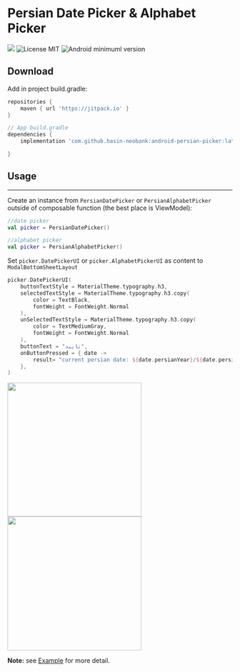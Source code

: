 # Persian Date Picker & Alphabet Picker


[![](https://jitpack.io/v/hasin-neobank/android-persian-picker.svg)](https://jitpack.io/#hasin-neobank/android-persian-picker)
![License MIT](https://img.shields.io/badge/MIT-9E9F9F?style=flat-square&label=License)
![Android minimuml version](https://img.shields.io/badge/21+-9E9F9F?style=flat-square&label=Minimum&logo=android)


Download
--------
Add in project build.gradle:

```gradle
repositories {
    maven { url 'https://jitpack.io' }
}

// App build.gradle
dependencies {
    implementation 'com.github.hasin-neobank:android-persian-picker:latestVersion'

}
```

## Usage
--------
Create an instance from `PersianDatePicker` or `PersianAlphabetPicker` outside of composable function (the best place is ViewModel):

```kotlin
//date picker
val picker = PersianDatePicker()
```
```kotlin
//alphabet picker
val picker = PersianAlphabetPicker()
```
Set `picker.DatePickerUI` or `picker.AlphabetPickerUI` as content to `ModalBottomSheetLayout` 
```kotlin
picker.DatePickerUI(
    buttonTextStyle = MaterialTheme.typography.h3,
    selectedTextStyle = MaterialTheme.typography.h3.copy(
        color = TextBlack,
        fontWeight = FontWeight.Normal
    ),
    unSelectedTextStyle = MaterialTheme.typography.h3.copy(
        color = TextMediumGray,
        fontWeight = FontWeight.Normal
    ),
    buttonText = "تایید",
    onButtonPressed = { date ->
        result= "current persian date: ${date.persianYear}/${date.persianMonth}/${date.persianDay}"
    },
)
```
<img src="https://user-images.githubusercontent.com/67331684/182156346-47f02adb-b968-47db-bee7-5e0f96c80152.jpg" width="300"> <img src="https://user-images.githubusercontent.com/67331684/182156523-80404675-cb03-47f6-9a29-c06ec47cd4c4.jpg" width="300">

**Note:** see [Example](app/src/main/java/com/example/picker/MainActivity.kt) for more detail.